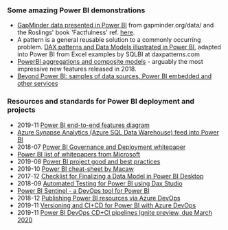 ### Some amazing Power BI demonstrations

- [GapMinder data presented in Power BI](https://tomfox7.github.io/PowerBI-samples-GapMinder/) 
  from gapminder.org/data/ and the Roslings' book 'Factfulness' ref. [here](https://en.wikipedia.org/wiki/Factfulness:_Ten_Reasons_We%27re_Wrong_About_the_World_%E2%80%93_and_Why_Things_Are_Better_Than_You_Think).
- A pattern is a general reusable solution to a commonly occurring problem.  [DAX patterns and Data Models illustrated in Power BI](https://tomfox7.github.io/PowerBI-samples-DAX-patterns/), adapted into Power BI from Excel examples by SQLBI at daxpatterns.com
- [PowerBI aggregations and composite models](https://tomfox7.github.io/PowerBI-aggregations-composite-models/) - arguably the most impressive new features released in 2018.
- [Beyond Power BI: samples of data sources, Power BI embedded and other services](https://tomfox7.github.io/BeyondPowerBI)
  
### Resources and standards for Power BI deployment and projects

- 2019-11 [Power BI end-to-end features diagram](https://www.coatesdatastrategies.com/s/PowerBIEndToEndDiagram_MelissaCoates.pdf)
- [Azure Synapse Analytics (Azure SQL Data Warehouse) feed into Power BI](https://azure.microsoft.com/en-gb/services/synapse-analytics/)
- 2018-07 [Power BI Governance and Deployment whitepaper](https://docs.microsoft.com/en-gb/power-bi/service-admin-governance)
- [Power BI list of whitepapers from Microsoft](https://docs.microsoft.com/en-gb/power-bi/whitepapers)
- 2019-08 [Power BI project good and best practices](https://sqlserverbi.blog/2019/08/24/power-bi-project-good-and-best-practices/)
- 2019-10 [Power BI cheat-sheet by Macaw](https://bit.ly/cheatsheetpbi)
- 2017-12 [Checklist for Finalizing a Data Model in Power BI Desktop](https://www.sqlchick.com/entries/2017/12/23/checklist-for-finalizing-a-data-model-in-power-bi-desktop)
- 2018-09 [Automated Testing for Power BI using Dax Studio](https://powerpivotpro.com/2018/09/automated-testing-using-dax-for-power-bi/)
- [Power BI Sentinel - a DevOps tool for Power BI](https://www.powerbisentinel.com/power-bi-devops/)
- 2018-12 [Publishing Power BI resources via Azure DevOps](https://msftplayground.com/2018/12/administrating-and-publishing-power-bi-resources-via-azure-devops/)
- 2019-11 [Versioning and CI+CD for Power BI with Azure DevOps](https://data-marc.com/2019/11/12/versioning-and-ci-cd-for-power-bi-with-azure-devops/)
- 2019-11 [Power BI DevOps CD+CI pipelines Ignite preview, due March 2020](https://myignite.techcommunity.microsoft.com/sessions/83502?source=sessions)
